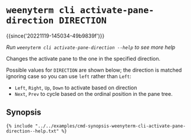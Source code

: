 # `weenyterm cli activate-pane-direction DIRECTION`

{{since('20221119-145034-49b9839f')}}

*Run `weenyterm cli activate-pane-direction --help` to see more help*

Changes the activate pane to the one in the specified direction.

Possible values for `DIRECTION` are shown below; the direction is matched
ignoring case so you can use `left` rather than `Left`:

* `Left`, `Right`, `Up`, `Down` to activate based on direction
* `Next`, `Prev` to cycle based on the ordinal position in the pane tree.

## Synopsis

```console
{% include "../../examples/cmd-synopsis-weenyterm-cli-activate-pane-direction--help.txt" %}
```
